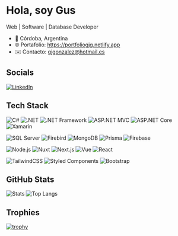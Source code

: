 # Hola, soy Gus

Web | Software | Database Developer

- 📍 Córdoba, Argentina
- 🌐 Portafolio: https://portfoliogjg.netlify.app
- ✉️ Contacto: gjgonzalez@hotmail.es

## Socials
[![LinkedIn](https://img.shields.io/badge/LinkedIn-0A66C2?logo=linkedin&logoColor=white)](https://www.linkedin.com/in/gonzalez-gustavo-javier/)

## Tech Stack
![C#](https://img.shields.io/badge/C%23-239120?logo=csharp&logoColor=white)
![.NET](https://img.shields.io/badge/.NET-512BD4?logo=dotnet&logoColor=white)
![.NET Framework](https://img.shields.io/badge/.NET%20Framework-5C2D91?logo=dotnet&logoColor=white)
![ASP.NET MVC](https://img.shields.io/badge/ASP.NET%20MVC-5C2D91?logo=dotnet&logoColor=white)
![ASP.NET Core](https://img.shields.io/badge/ASP.NET%20Core-512BD4?logo=dotnet&logoColor=white)
![Xamarin](https://img.shields.io/badge/Xamarin-3498DB?logo=xamarin&logoColor=white)

![SQL Server](https://img.shields.io/badge/SQL%20Server-CC2927?logo=microsoftsqlserver&logoColor=white)
![Firebird](https://img.shields.io/badge/Firebird-EE3E3E?logo=firebird&logoColor=white)
![MongoDB](https://img.shields.io/badge/MongoDB-4EA94B?logo=mongodb&logoColor=white)
![Prisma](https://img.shields.io/badge/Prisma-2D3748?logo=prisma&logoColor=white)
![Firebase](https://img.shields.io/badge/Firebase-FFCA28?logo=firebase&logoColor=black)

![Node.js](https://img.shields.io/badge/Node.js-393?logo=nodedotjs&logoColor=white)
![Nuxt](https://img.shields.io/badge/Nuxt-00DC82?logo=nuxtdotjs&logoColor=white)
![Next.js](https://img.shields.io/badge/Next.js-000000?logo=nextdotjs&logoColor=white)
![Vue](https://img.shields.io/badge/Vue-35495E?logo=vuedotjs&logoColor=4FC08D)
![React](https://img.shields.io/badge/React-20232A?logo=react&logoColor=61DAFB)

![TailwindCSS](https://img.shields.io/badge/Tailwind-38B2AC?logo=tailwindcss&logoColor=white)
![Styled Components](https://img.shields.io/badge/Styled--Components-DB7093?logo=styledcomponents&logoColor=white)
![Bootstrap](https://img.shields.io/badge/Bootstrap-7952B3?logo=bootstrap&logoColor=white)

## GitHub Stats
![Stats](https://github-readme-stats.vercel.app/api?username=gusgeet&show_icons=true)
![Top Langs](https://github-readme-stats.vercel.app/api/top-langs/?username=gusgeet&layout=compact)

## Trophies
[![trophy](https://github-profile-trophy.vercel.app/?username=gusgeet&theme=flat&margin-w=10)](https://github-profile-trophy.vercel.app/?username=gusgeet&theme=flat&margin-w=10)
